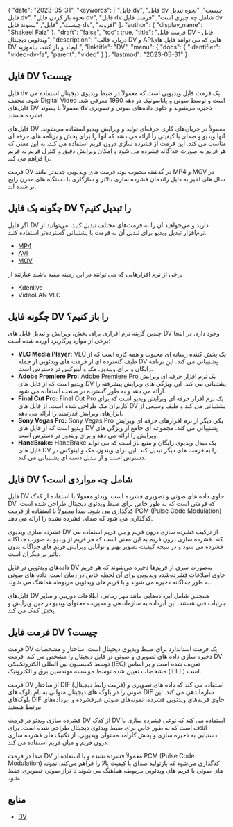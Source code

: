 {
  "date": "2023-05-31",
  "keywords": [
"فایل dv",
"فایل dv چیست",
"نحوه تبدیل فایل dv",
"نحوه باز کردن فایل dv",
"فایل dv شامل چه چیزی است",
"فرمت فایل dv چیست",
"فایل",
"پسوند فایل dv",
"افزونه"
]،
  "author": {
    "display_name": "Shakeel Faiz"
}،
  "draft": "false",
  "toc": true,
  "title": "فرمت فایل DV - فایل ویدئویی دیجیتال",
  "description": "درباره قالب DV و APIهایی که می توانند فایل های DV ایجاد و باز کنند، بیاموزید.",
  "linktitle": "DV",
  "menu": {
    "docs": {
      "identifier": "video-dv-fa",
      "parent": "video"
}
}،
  "lastmod": "2023-05-31"
}

## فایل DV چیست؟

فایل dv یک فرمت فایل ویدیویی است که معمولاً در ضبط ویدیوی دیجیتال استفاده می شود. مخفف Digital Video است و توسط سونی و پاناسونیک در دهه 1990 معرفی شد. فایل‌های DV معمولاً با پسوند dv ذخیره می‌شوند و حاوی داده‌های صوتی و تصویری فشرده هستند.

فایل‌های DV معمولاً در جریان‌های کاری حرفه‌ای تولید و ویرایش ویدیو استفاده می‌شوند. آنها ویدیو و صدای با کیفیتی را ارائه می دهند که آنها را برای پخش و برنامه های حرفه ای مناسب می کند. این فرمت از فشرده سازی درون فریم استفاده می کند، به این معنی که هر فریم به صورت جداگانه فشرده می شود و امکان ویرایش دقیق و کنترل فریم به فریم را فراهم می کند.

فرمت DV در گذشته محبوب بود، فرمت های ویدیویی جدیدتر مانند MP4 و MOV در سال های اخیر به دلیل راندمان فشرده سازی بالاتر و سازگاری با دستگاه های مدرن رایج تر شده اند.

## چگونه یک فایل DV را تبدیل کنیم؟

اگر فایل DV دارید و می‌خواهید آن را به فرمت‌های مختلف تبدیل کنید، می‌توانید از نرم‌افزار تبدیل ویدیو برای تبدیل آن به فرمت با پشتیبانی گسترده‌تر استفاده کنید.

- [MP4](/video/mp4/)
- [AVI](/video/avi/)
- [MOV](/video/mov/)

برخی از نرم افزارهایی که می توانند در این زمینه مفید باشند عبارتند از

- Kdenlive
- VideoLAN VLC

## چگونه فایل DV را باز کنیم؟

چندین گزینه نرم افزاری برای پخش، ویرایش و تبدیل فایل های DV وجود دارد. در اینجا برخی از موارد پرکاربرد آورده شده است:

- **VLC Media Player:** VLC یک پخش کننده رسانه ای محبوب و همه کاره است که از طیف گسترده ای از فرمت های ویدئویی از جمله DV پشتیبانی می کند. این برنامه رایگان و برای ویندوز، مک و لینوکس در دسترس است.
- **Adobe Premiere Pro:** Adobe Premiere Pro یک نرم افزار حرفه ای ویرایش ویدیو است که از فایل های DV پشتیبانی می کند. این ویژگی های ویرایش پیشرفته را ارائه می دهد و به طور گسترده در صنعت استفاده می شود.
- **Final Cut Pro:** Final Cut Pro یک نرم افزار حرفه ای ویرایش ویدیو است که برای کاربران مک طراحی شده است. از فایل های DV پشتیبانی می کند و طیف وسیعی از ابزارهای ویرایش قدرتمند را ارائه می دهد.
- **Sony Vegas Pro:** Sony Vegas Pro یکی دیگر از نرم افزارهای حرفه ای ویرایش ویدیو است که از فایل های DV پشتیبانی می کند. مجموعه ای جامع از ویژگی های ویرایش را ارائه می دهد و برای ویندوز در دسترس است.
- **HandBrake:** HandBrake یک مبدل ویدیوی رایگان و منبع باز است که می تواند فایل های DV را به فرمت های دیگر تبدیل کند. این برای ویندوز، مک و لینوکس در دسترس است و از تبدیل دسته ای پشتیبانی می کند.

## فایل DV شامل چه مواردی است؟

فایل DV حاوی داده های صوتی و تصویری فشرده است. ویدئو معمولا با استفاده از کدک DV که فرمتی است که به طور خاص برای ضبط ویدئوی دیجیتال طراحی شده است، کدگذاری می شود. صدا معمولاً با استفاده از فرمت PCM (Pulse Code Modulation) کدگذاری می شود که صدای فشرده نشده را ارائه می دهد.

فشرده سازی ویدیوی DV از ترکیب فشرده سازی درون فریم و بین فریم استفاده می کند. فشرده سازی درون فریم به این معنی است که هر فریم از ویدیو به صورت جداگانه فشرده می شود و در نتیجه کیفیت تصویر بهتر و توانایی ویرایش فریم های جداگانه بدون تأثیر بر دیگران است.

داده‌های ویدئویی در فایل DV به‌صورت سری از فریم‌ها ذخیره می‌شوند که هر فریم حاوی اطلاعات فشرده‌شده ویدیویی برای آن لحظه خاص در زمان است. داده های صوتی به طور جداگانه ذخیره می شوند و با فریم های ویدئویی مربوطه هماهنگ می شوند.

فایل‌های DV همچنین شامل ابرداده‌هایی مانند مهر زمانی، اطلاعات دوربین و سایر جزئیات فنی هستند. این ابرداده به سازماندهی و مدیریت محتوای ویدیو در حین ویرایش و پخش کمک می کند.

## فرمت فایل DV چیست؟

فرمت DV یک فرمت استاندارد برای ضبط ویدیوی دیجیتال است. ساختار و مشخصات ذخیره سازی داده های تصویری و صوتی در فایل دیجیتال را مشخص می کند. فرمت DV توسط کمیسیون بین المللی الکتروتکنیکی (IEC) تعریف شده است و بر اساس مشخصات تعیین شده توسط موسسه مهندسین برق و الکترونیک (IEEE) است.

فرمت DV از ساختار DIF (فرمت رابط دیجیتال) استفاده می کند که داده های تصویری و صوتی را در بلوک های دیجیتال متوالی به نام بلوک های DIF سازماندهی می کند. این بلوک‌های DIF حاوی فریم‌های ویدئویی فشرده، نمونه‌های صوتی غیرفشرده و ابرداده‌های مرتبط هستند.

فشرده سازی ویدئو در فرمت DV از کدک DV استفاده می کند که نوعی فشرده سازی با اتلاف است که به طور خاص برای ضبط ویدئوی دیجیتال طراحی شده است. برای دستیابی به ذخیره سازی و پخش کارآمد محتوای ویدیویی، از تکنیک های فشرده سازی درون فریم و میان فریم استفاده می کند.

صدا در فرمت DV معمولاً فشرده نشده و با استفاده از PCM (Pulse Code Modulation) کدگذاری می‌شود که بازتولید صدای با کیفیت بالا را فراهم می‌کند. نمونه های صوتی با فریم های ویدئویی مربوطه هماهنگ می شوند تا تراز صوتی-تصویری حفظ شود.

## منابع
* [DV](https://en.wikipedia.org/wiki/DV)


